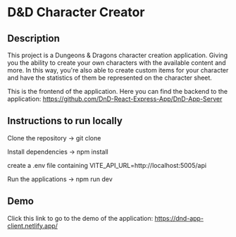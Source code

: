 # D&D Character Creator

## Description

This project is a Dungeons & Dragons character creation application. Giving you the ability to create your own characters with the available content and more. In this way, you're also able to create custom items for your character and have the statistics of them be represented on the character sheet.

This is the frontend of the application.
Here you can find the backend to the application: https://github.com/DnD-React-Express-App/DnD-App-Server

## Instructions to run locally

Clone the repository -> git clone

Install dependencies -> npm install

create a .env file containing VITE_API_URL=http://localhost:5005/api

Run the applications -> npm run dev

## Demo

Click this link to go to the demo of the application: https://dnd-app-client.netlify.app/